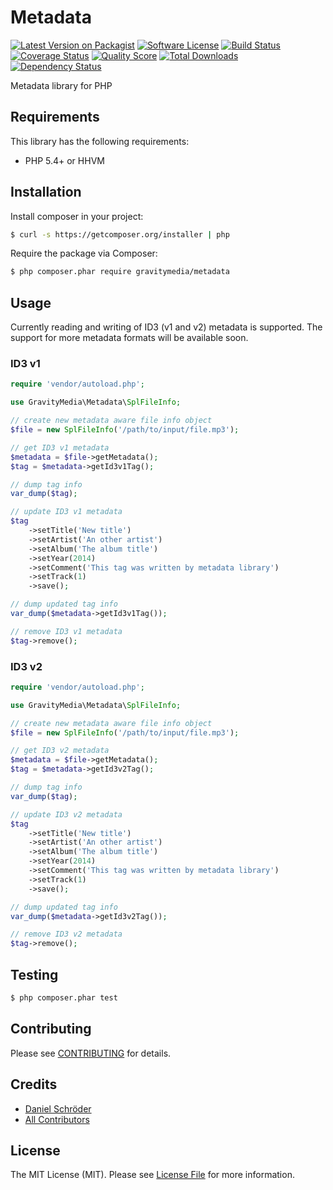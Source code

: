 # Metadata

[![Latest Version on Packagist](https://img.shields.io/packagist/v/gravitymedia/metadata.svg)](https://packagist.org/packages/gravitymedia/metadata)
[![Software License](https://img.shields.io/packagist/l/gravitymedia/metadata.svg)](LICENSE.md)
[![Build Status](https://img.shields.io/travis/GravityMedia/Metadata.svg)](https://travis-ci.org/GravityMedia/Metadata)
[![Coverage Status](https://img.shields.io/scrutinizer/coverage/g/GravityMedia/Metadata.svg)](https://scrutinizer-ci.com/g/GravityMedia/Metadata/code-structure)
[![Quality Score](https://img.shields.io/scrutinizer/g/GravityMedia/Metadata.svg)](https://scrutinizer-ci.com/g/GravityMedia/Metadata)
[![Total Downloads](https://img.shields.io/packagist/dt/gravitymedia/metadata.svg)](https://packagist.org/packages/gravitymedia/metadata)
[![Dependency Status](https://img.shields.io/versioneye/d/php/gravitymedia:metadata.svg)](https://www.versioneye.com/user/projects/54a6c41927b014005400009c)

Metadata library for PHP

## Requirements

This library has the following requirements:

- PHP 5.4+ or HHVM

## Installation

Install composer in your project:

``` bash
$ curl -s https://getcomposer.org/installer | php
```

Require the package via Composer:

``` bash
$ php composer.phar require gravitymedia/metadata
```

## Usage

Currently reading and writing of ID3 (v1 and v2) metadata is supported. The support for more metadata formats will be
available soon.

### ID3 v1

``` php
require 'vendor/autoload.php';

use GravityMedia\Metadata\SplFileInfo;

// create new metadata aware file info object
$file = new SplFileInfo('/path/to/input/file.mp3');

// get ID3 v1 metadata
$metadata = $file->getMetadata();
$tag = $metadata->getId3v1Tag();

// dump tag info
var_dump($tag);

// update ID3 v1 metadata
$tag
    ->setTitle('New title')
    ->setArtist('An other artist')
    ->setAlbum('The album title')
    ->setYear(2014)
    ->setComment('This tag was written by metadata library')
    ->setTrack(1)
    ->save();

// dump updated tag info
var_dump($metadata->getId3v1Tag());

// remove ID3 v1 metadata
$tag->remove();
```

### ID3 v2

``` php
require 'vendor/autoload.php';

use GravityMedia\Metadata\SplFileInfo;

// create new metadata aware file info object
$file = new SplFileInfo('/path/to/input/file.mp3');

// get ID3 v2 metadata
$metadata = $file->getMetadata();
$tag = $metadata->getId3v2Tag();

// dump tag info
var_dump($tag);

// update ID3 v2 metadata
$tag
    ->setTitle('New title')
    ->setArtist('An other artist')
    ->setAlbum('The album title')
    ->setYear(2014)
    ->setComment('This tag was written by metadata library')
    ->setTrack(1)
    ->save();

// dump updated tag info
var_dump($metadata->getId3v2Tag());

// remove ID3 v2 metadata
$tag->remove();
```

## Testing

``` bash
$ php composer.phar test
```

## Contributing

Please see [CONTRIBUTING](CONTRIBUTING.md) for details.

## Credits

- [Daniel Schröder](https://github.com/pCoLaSD)
- [All Contributors](../../contributors)

## License

The MIT License (MIT). Please see [License File](LICENSE.md) for more information.
